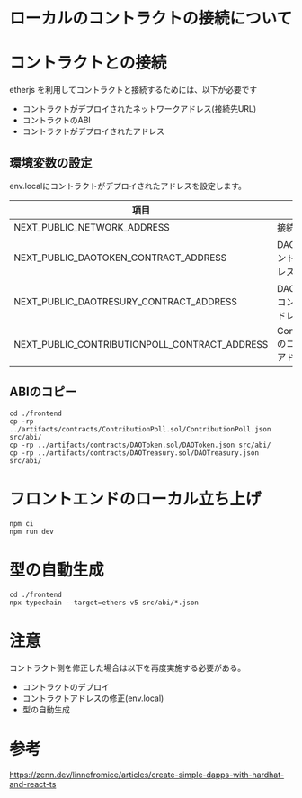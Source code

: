 

# ローカルのコントラクトの接続について

# コントラクトとの接続
etherjs を利用してコントラクトと接続するためには、以下が必要です

* コントラクトがデプロイされたネットワークアドレス(接続先URL)
* コントラクトのABI
* コントラクトがデプロイされたアドレス

## 環境変数の設定
env.localにコントラクトがデプロイされたアドレスを設定します。  

|項目|内容|
|---|---|
|NEXT_PUBLIC_NETWORK_ADDRESS|接続先URL|
|NEXT_PUBLIC_DAOTOKEN_CONTRACT_ADDRESS|DAOTokenのコントラクトアドレス|
|NEXT_PUBLIC_DAOTRESURY_CONTRACT_ADDRESS|DAOTresuryのコントラクトアドレス|
|NEXT_PUBLIC_CONTRIBUTIONPOLL_CONTRACT_ADDRESS|ContributionPollのコントラクトアドレス|
## ABIのコピー
```
cd ./frontend
cp -rp ../artifacts/contracts/ContributionPoll.sol/ContributionPoll.json src/abi/
cp -rp ../artifacts/contracts/DAOToken.sol/DAOToken.json src/abi/
cp -rp ../artifacts/contracts/DAOTreasury.sol/DAOTreasury.json src/abi/
```

# フロントエンドのローカル立ち上げ

```
npm ci
npm run dev
```

# 型の自動生成

```
cd ./frontend
npx typechain --target=ethers-v5 src/abi/*.json
```

# 注意
コントラクト側を修正した場合は以下を再度実施する必要がある。
* コントラクトのデプロイ
* コントラクトアドレスの修正(env.local)
* 型の自動生成
# 参考
https://zenn.dev/linnefromice/articles/create-simple-dapps-with-hardhat-and-react-ts